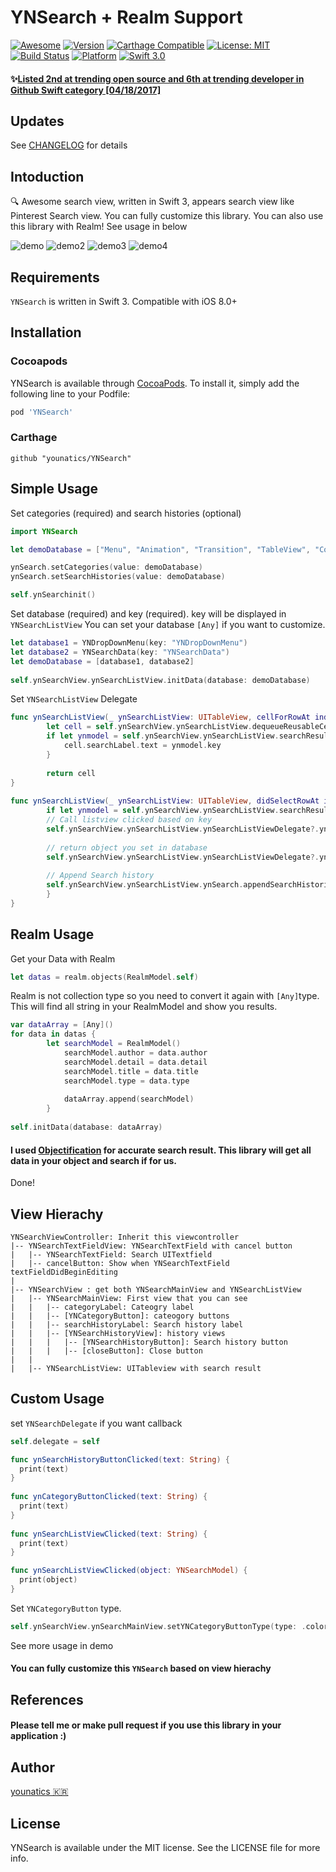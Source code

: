 # YNSearch + Realm Support

[![Awesome](https://cdn.rawgit.com/sindresorhus/awesome/d7305f38d29fed78fa85652e3a63e154dd8e8829/media/badge.svg)](https://github.com/sindresorhus/awesome)
[![Version](https://img.shields.io/cocoapods/v/YNSearch.svg?style=flat)](http://cocoapods.org/pods/YNSearch)
[![Carthage Compatible](https://img.shields.io/badge/Carthage-compatible-4BC51D.svg?style=flat)](https://github.com/Carthage/Carthage)
[![License: MIT](https://img.shields.io/badge/license-MIT-blue.svg?style=flat)](https://github.com/younatics/YNSearch/blob/master/LICENSE)
[![Build Status](https://travis-ci.org/younatics/YNSearch.svg?branch=master)](https://travis-ci.org/younatics/YNSearch)
[![Platform](https://img.shields.io/cocoapods/p/YNSearch.svg?style=flat)](http://cocoapods.org/pods/YNSearch)
[![Swift 3.0](https://img.shields.io/badge/Swift-3.0-orange.svg?style=flat)](https://developer.apple.com/swift/)

#### ✨[Listed 2nd at trending open source and 6th at trending developer in Github Swift category [04/18/2017]](https://github.com/younatics/YNDropDownMenu/blob/master/Images/2nd.PNG)

## Updates
See [CHANGELOG](https://github.com/younatics/YNSearch/blob/master/CHANGELOG.md) for details

## Intoduction
🔍 Awesome search view, written in Swift 3, appears search view like Pinterest Search view. You can fully customize this library. You can also use this library with Realm! See usage in below

![demo](Images/YNSearch.gif)
![demo2](Images/YNSearch1.png)
![demo3](Images/YNSearch2.png)
![demo4](Images/YNSearch3.png)

## Requirements

`YNSearch` is written in Swift 3. Compatible with iOS 8.0+

## Installation

### Cocoapods

YNSearch is available through [CocoaPods](http://cocoapods.org). To install
it, simply add the following line to your Podfile:

```ruby
pod 'YNSearch'
```
### Carthage
```
github "younatics/YNSearch"
```

## Simple Usage
Set categories (required) and search histories (optional)
```swift
import YNSearch

let demoDatabase = ["Menu", "Animation", "Transition", "TableView", "CollectionView", "Indicator", "Alert", "UIView", "UITextfield", "UITableView", "Swift", "iOS", "Android"]

ynSearch.setCategories(value: demoDatabase)
ynSearch.setSearchHistories(value: demoDatabase)

self.ynSearchinit()
```

Set database (required) and key (required). key will be displayed in `YNSearchListView` You can set your database `[Any]` if you want to customize. 
```swift
let database1 = YNDropDownMenu(key: "YNDropDownMenu")
let database2 = YNSearchData(key: "YNSearchData")
let demoDatabase = [database1, database2]
        
self.ynSearchView.ynSearchListView.initData(database: demoDatabase)
```

Set `YNSearchListView` Delegate
```Swift
func ynSearchListView(_ ynSearchListView: UITableView, cellForRowAt indexPath: IndexPath) -> UITableViewCell {
        let cell = self.ynSearchView.ynSearchListView.dequeueReusableCell(withIdentifier: YNSearchListViewCell.ID) as! YNSearchListViewCell
        if let ynmodel = self.ynSearchView.ynSearchListView.searchResultDatabase[indexPath.row] as? YNSearchModel {
            cell.searchLabel.text = ynmodel.key
        }
        
        return cell
}
    
func ynSearchListView(_ ynSearchListView: UITableView, didSelectRowAt indexPath: IndexPath) {
        if let ynmodel = self.ynSearchView.ynSearchListView.searchResultDatabase[indexPath.row] as? YNSearchModel, let key = ynmodel.key {
        // Call listview clicked based on key
        self.ynSearchView.ynSearchListView.ynSearchListViewDelegate?.ynSearchListViewClicked(key: key)
        
        // return object you set in database
        self.ynSearchView.ynSearchListView.ynSearchListViewDelegate?.ynSearchListViewClicked(object: self.ynSearchView.ynSearchListView.database[indexPath.row])
        
        // Append Search history
        self.ynSearchView.ynSearchListView.ynSearch.appendSearchHistories(value: key)
        }
}
```

## Realm Usage
Get your Data with Realm
```Swift 
let datas = realm.objects(RealmModel.self)
```
Realm is not collection type so you need to convert it again with `[Any]`type. This will find all string in your RealmModel and show you results.
```Swift 
var dataArray = [Any]()
for data in datas {
        let searchModel = RealmModel()
            searchModel.author = data.author
            searchModel.detail = data.detail
            searchModel.title = data.title
            searchModel.type = data.type
            
            dataArray.append(searchModel)
        }
        
self.initData(database: dataArray)
```


#### I used [Objectification](https://github.com/younatics/Objectification) for accurate search result. This library will get all data in your object and search if for us.
Done!

## View Hierachy
```
YNSearchViewController: Inherit this viewcontroller 
|-- YNSearchTextFieldView: YNSearchTextField with cancel button
|   |-- YNSearchTextField: Search UITextfield
|   |-- cancelButton: Show when YNSearchTextField textFieldDidBeginEditing
|
|-- YNSearchView : get both YNSearchMainView and YNSearchListView
|   |-- YNSearchMainView: First view that you can see
|   |   |-- categoryLabel: Cateogry label
|   |   |-- [YNCategoryButton]: cateogory buttons
|   |   |-- searchHistoryLabel: Search history label
|   |   |-- [YNSearchHistoryView]: history views
|   |   |   |-- [YNSearchHistoryButton]: Search history button
|   |   |   |-- [closeButton]: Close button
|   |
|   |-- YNSearchListView: UITableview with search result
```

## Custom Usage
set `YNSearchDelegate` if you want callback
```Swift 
self.delegate = self

func ynSearchHistoryButtonClicked(text: String) {
  print(text)
}
    
func ynCategoryButtonClicked(text: String) {
  print(text)
}
    
func ynSearchListViewClicked(text: String) {
  print(text)
}

func ynSearchListViewClicked(object: YNSearchModel) {
  print(object)
}
```

Set `YNCategoryButton` type.
```Swift
self.ynSearchView.ynSearchMainView.setYNCategoryButtonType(type: .colorful)
```

See more usage in demo

#### You can fully customize this `YNSearch` based on view hierachy

## References
#### Please tell me or make pull request if you use this library in your application :) 

## Author
[younatics 🇰🇷](http://younatics.github.io)

## License
YNSearch is available under the MIT license. See the LICENSE file for more info.
